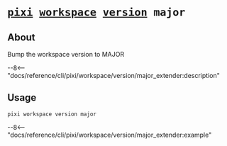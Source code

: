 <!--- This file is autogenerated. Do not edit manually! -->
# <code>[pixi](../../../pixi.md) [workspace](../../workspace.md) [version](../version.md) major</code>

## About
Bump the workspace version to MAJOR

--8<-- "docs/reference/cli/pixi/workspace/version/major_extender:description"

## Usage
```
pixi workspace version major
```

--8<-- "docs/reference/cli/pixi/workspace/version/major_extender:example"
